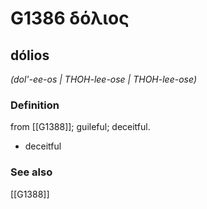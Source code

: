 # G1386 δόλιος

## dólios

_(dol'-ee-os | THOH-lee-ose | THOH-lee-ose)_

### Definition

from [[G1388]]; guileful; deceitful.

- deceitful

### See also

[[G1388]]

